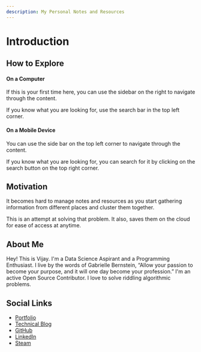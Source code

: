 ```yaml
---
description: My Personal Notes and Resources
---
```


# Introduction

## How to Explore

#### On a Computer

If this is your first time here, you can use the sidebar on the right to navigate through the content. 

If you know what you are looking for, use the search bar in the top left corner.

#### On a Mobile Device

You can use the side bar on the top left corner to navigate through the content.

If you know what you are looking for, you can search for it by clicking on the search button on the top right corner.

## Motivation

It becomes hard to manage notes and resources as you start gathering information from different places and cluster them together. 

This is an attempt at solving that problem. It also,  saves them on the cloud for ease of access at anytime. 

## About Me

Hey! This is Vijay. I'm a Data Science Aspirant and a Programming Enthusiast. I live by the words of Gabrielle Bernstein, “Allow your passion to become your purpose, and it will one day become your profession.” I'm an active Open Source Contributor. I love to solve riddling algorithmic problems. 

## Social Links

* [Portfolio](https://www.vijaybalaji.social/)
* [Technical Blog](https://svijayb.github.io/Blog)
* [GitHub](https://github.com/SVijayB)
* [LinkedIn](https://www.linkedin.com/in/vijay-balaji-s-260010186/)
* [Steam](https://steamcommunity.com/id/strangelychaotic/)





